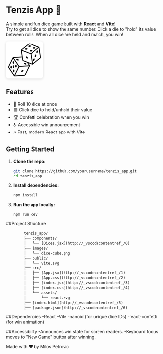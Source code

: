 # Tenzis App 🎲

A simple and fun dice game built with **React** and **Vite**!  
Try to get all dice to show the same number. Click a die to "hold" its value between rolls. When all dice are held and match, you win!

<p align="left">
  <img src="images/dice-cube.png" alt="Screenshot" width="120" style="border-radius: 8px; box-shadow: 0 2px 8px #0002;" />
</p>

## Features

- 🎲 Roll 10 dice at once
- 🟩 Click dice to hold/unhold their value
- 🏆 Confetti celebration when you win
- ♿ Accessible win announcement
- ⚡ Fast, modern React app with Vite

## Getting Started

1. **Clone the repo:**
   ```sh
   git clone https://github.com/yourusername/tenzis_app.git
   cd tenzis_app

1. **Install dependencies:**
   ```sh
   npm install

3. **Run the app locally:**
   ```sh
   npm run dev

##Project Structure
```
        tenzis_app/
        ├── components/
        │   └── [Dices.jsx](http://_vscodecontentref_/0)
        ├── images/
        │   └── dice-cube.png
        ├── public/
        │   └── vite.svg
        ├── src/
        │   ├── [App.jsx](http://_vscodecontentref_/1)
        │   ├── [App.css](http://_vscodecontentref_/2)
        │   ├── [index.jsx](http://_vscodecontentref_/3)
        │   ├── [index.css](http://_vscodecontentref_/4)
        │   └── assets/
        │       └── react.svg
        ├── [index.html](http://_vscodecontentref_/5)
        ├── [package.json](http://_vscodecontentref_/6)
```

##Dependencies
-React
-Vite
-nanoid (for unique dice IDs)
-react-confetti (for win animation)

##Accessibility
-Announces win state for screen readers.
-Keyboard focus moves to "New Game" button after winning.

Made with ❤️ by Milos Petrovic
